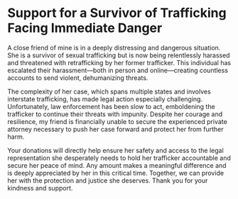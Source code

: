 # Support for a Survivor of Trafficking Facing Immediate Danger
A close friend of mine is in a deeply distressing and dangerous situation. She is a survivor of sexual trafficking but is now being relentlessly harassed and threatened with retrafficking by her former trafficker. This individual has escalated their harassment—both in person and online—creating countless accounts to send violent, dehumanizing threats.

The complexity of her case, which spans multiple states and involves interstate trafficking, has made legal action especially challenging. Unfortunately, law enforcement has been slow to act, emboldening the trafficker to continue their threats with impunity. Despite her courage and resilience, my friend is financially unable to secure the experienced private attorney necessary to push her case forward and protect her from further harm.

Your donations will directly help ensure her safety and access to the legal representation she desperately needs to hold her trafficker accountable and secure her peace of mind. Any amount makes a meaningful difference and is deeply appreciated by her in this critical time. Together, we can provide her with the protection and justice she deserves. Thank you for your kindness and support.
